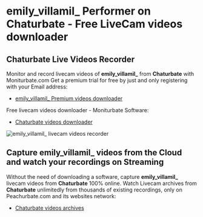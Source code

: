 # emily_villamil_ Performer on Chaturbate - Free LiveCam videos downloader

## Chaturbate Live Videos Recorder

Monitor and record livecam videos of **emily_villamil_** from **Chaturbate** with Moniturbate.com
Get a premium trial for free by just and only registering with your Email address:
* [emily_villamil_ Premium videos downloader](https://moniturbate.com/request-demo-licence-key.html)

Free livecam videos downloader - Moniturbate Software:
* [Chaturbate videos downloader](https://moniturbate.com/moniturbate-download-software.html)

![emily_villamil_ livecam videos recorder](https://peachurnet.com/templates/moniturbate-software.png)


## Capture emily_villamil_ videos from the Cloud and watch your recordings on Streaming

Without the need of downloading a software, capture **emily_villamil_** livecam videos from **Chaturbate** 100% online.
Watch Livecam archives from **Chaturbate** unlimitedly from thousands of existing recordings, only on Peachurbate.com and its websites network:
* [Chaturbate videos archives](https://peachurnet.com/)